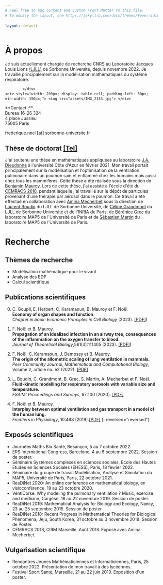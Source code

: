 ```yaml
---
# Feel free to add content and custom Front Matter to this file.
# To modify the layout, see https://jekyllrb.com/docs/themes/#overriding-theme-defaults

layout: default
---
```


# À propos

<div style="width: 100%; display: table;">
    <div style="display: table-row;">
        <div style="display: table-cell; vertical-align: middle;"> 
          Je suis actuellement chargée de recherche CNRS au Laboratoire Jacques Louis Lions <a href="https://www.ljll.math.upmc.fr">(LJLL)</a> de Sorbonne Université, depuis novembre 2022. Je travaille principalement sur la modélisation mathématiques du système respiratoire. <br>
            
            </div>
    <div style="width: 200px; display: table-cell; padding-left: 30px; min-width: 150px;"> <img src="assets/IMG_2133.jpg"> </div>
</div>
</div>
**Contact :**<br>
Bureau 16-26 324<br />
4 place Jussieu <br />
75005 Paris <br />
            
frederique.noel [at] sorbonne-universite.fr  

## Thèse de doctorat [[Tel]](https://tel.archives-ouvertes.fr/tel-03156080/)
J'ai soutenu une thèse en mathématiques appliquées au laboratoire <a href="https://math.unice.fr">J.A. Dieudonné</a>  à l'université Côte d'Azur en février 2021. Mon travail portait principalement sur la modélisation et l'optimisation de la ventilation pulmonaire dans un poumon sain et enflammé chez les humains mais aussi chez tous les mammifères. Cette thèse a été réalisée sous la direction de <a href="http://benjamin.mauroy.free.fr/wordpress/">Benjamin Mauroy</a>. Lors de cette thèse, j'ai assisté à l'école d'été du <a href="http://smai.emath.fr/cemracs/cemracs18/">CEMRACS 2018</a>, pendant laquelle j'ai travaillé sur le dépôt de particules provenant d'une thérapie par aérosol dans le poumon. Ce travail a été effectué en collaboration avec <a href="https://webusers.imj-prg.fr/~amina.mecherbet/index.html#top">Amina Mecherbet</a> sous la direction de <a href="https://www.ljll.math.upmc.fr/boudin/">Laurent Boudin</a> du LJLL de Sorbonne Université, de <a href="https://team.inria.fr/commedia/grandmont/">Céline Grandmont</a> du LJLL de Sorbonne Université et de l'INRIA de Paris, de <a href="https://helios2.mi.parisdescartes.fr/~bgrec/">Bérénice Grec</a> du laboratoire MAP5 de l'Université de Paris et de <a href="http://smartin.perso.math.cnrs.fr/index.html">Sébastien Martin</a> du laboratoire MAP5 de l'Université de Paris. 

# Recherche

## Thèmes de recherche

- Modélisation mathématique pour le vivant 
- Analyse des EDP 
- Calcul scientifique 

## Publications scientifiques

0. C. Goupil, E. Herbert, C. Karamaoun, B. Mauroy et F. Noël.  
**Economy of organ shapes and function.**  
*Chapter in book: Economic Principles in Cell Biology* (2023). [[PDF]](https://principlescellphysiology.org/book-economic-principles/index.html)) 

0. F. Noël et B. Mauroy.  
**Propagation of an idealized infection in an airway tree, consequences of the inflammation on the oxygen transfer to blood.**  
*Journal of Theoretical Biology*,561(4):111405 (2023). [[PDF]](https://www.sciencedirect.com/science/article/pii/S0022519323000012?via%3Dihub)) 

0. F. Noël, C. Karamaoun, J. Dempsey et B. Mauroy.  
**The origin of the allometric scaling of lung ventilation in mammals.**  
*Peer Community Journal, Mathematical and Computational Biology*, Volume 2, article no. e2 (2022). [[PDF]](https://mcb.peercommunityin.org/stream_pdf/t_recommendations.track_change.bc74a3c0bc4e54ab.6d61696e2e706466.pdf) 

0. L. Boudin, C. Grandmont, B. Grec, S. Martin, A. Mecherbet et F. Noël.  
**Fluid-kinetic modelling for respiratory aerosols with variable size and temperature.**  
*ESAIM: Proceedings and Surveys*, 67:100 (2020). [[PDF]](https://www.esaim-proc.org/articles/proc/abs/2020/01/proc206707/proc206707.html) 
 
0. F. Noël et B. Mauroy. <br>
**Interplay between optimal ventilation and gas transport in a model of the human lung.**  
*Frontiers in Physiology*, 10:488 (2019).[[PDF]](https://www.frontiersin.org/articles/10.3389/fphys.2019.00488/full)
{: reversed="reversed"}

## Exposés scientifiques

- Journées Maths Bio Santé, Besançon, 5 au 7 octobre 2022.
- ERS International Congress, Barcelone, 4 au 6 septembre 2022. Session de poster.
- Séminaire Systèmes complexes en sciences sociales, Ecole des Hautes Etudes en Sciences Sociales (EHESS), Paris, 18 février 2022.
- Séminaire du groupe de travail Modélisation, Analyse et Simulation du MAP5, Université de Paris, Paris, 22 octobre 2021.
- ReaDiNet 2020: An online conference on mathematical biology, en visioconférence, 19 au 23 octobre 2020.
- VentiCorse: Why modeling the pulmonary ventilation ? Music, exercise and medicine, Cargèse, 18 au 22 novembre 2019. Session de poster.
- ReaDiNet 2019: Mathematical Analysis for Biology and Ecology, Nancy, 23 au 25 septembre 2019. Session de poster.
- ReaDiNet 2018: Recent Progress in Mathematical Theories for Biological Phenomena, Jeju, South Korea, 31 octobre au 3 novembre 2018. Session de Poster.
- CEMRACS 2018, CIRM Marseille, Août 2018. Exposé avec Amina Mecherbet.

## Vulgarisation scientifique 

- Rencontres Jeunes Mathématiciennes et Informaticiennes, Paris, 25 octobre 2022. Présentation de mon travail à des lycéennes.
- Festival Sport Santé, Marseille, 21 au 22 juin 2019. Exposition d'un poster. 
